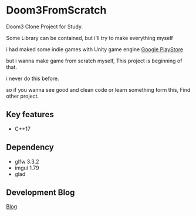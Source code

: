 # Doom3FromScratch
Doom3 Clone Project for Study.

Some Library can be contained, but i'll try to make everything myself

i had maked some indie games with Unity game engine [Google PlayStore](https://play.google.com/store/apps/details?id=com.milli.findkiller2&hl=ko) 

but i wanna make game from scratch myself, This project is beginning of that.

i never do this before.

so if you wanna see good and clean code or learn something form this, Find other project.

## Key features

  * C++17

## Dependency

  * glfw 3.3.2
  * imgui 1.79
  * glad

## Development Blog
[Blog](https://sungjjinkang.github.io/) 
